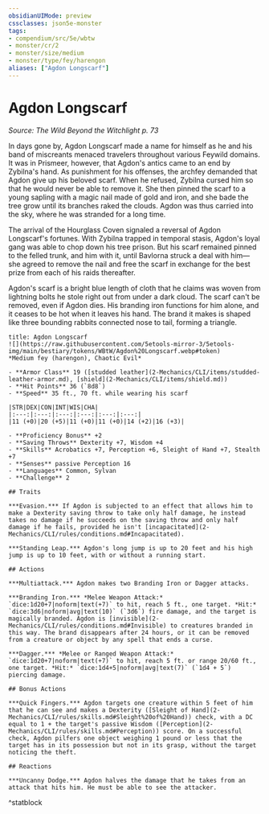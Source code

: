 ```yaml
---
obsidianUIMode: preview
cssclasses: json5e-monster
tags:
- compendium/src/5e/wbtw
- monster/cr/2
- monster/size/medium
- monster/type/fey/harengon
aliases: ["Agdon Longscarf"]
---
```

# Agdon Longscarf
*Source: The Wild Beyond the Witchlight p. 73*  

In days gone by, Agdon Longscarf made a name for himself as he and his band of miscreants menaced travelers throughout various Feywild domains. It was in Prismeer, however, that Agdon's antics came to an end by Zybilna's hand. As punishment for his offenses, the archfey demanded that Agdon give up his beloved scarf. When he refused, Zybilna cursed him so that he would never be able to remove it. She then pinned the scarf to a young sapling with a magic nail made of gold and iron, and she bade the tree grow until its branches raked the clouds. Agdon was thus carried into the sky, where he was stranded for a long time.

The arrival of the Hourglass Coven signaled a reversal of Agdon Longscarf's fortunes. With Zybilna trapped in temporal stasis, Agdon's loyal gang was able to chop down his tree prison. But his scarf remained pinned to the felled trunk, and him with it, until Bavlorna struck a deal with him—she agreed to remove the nail and free the scarf in exchange for the best prize from each of his raids thereafter.

Agdon's scarf is a bright blue length of cloth that he claims was woven from lightning bolts he stole right out from under a dark cloud. The scarf can't be removed, even if Agdon dies. His branding iron functions for him alone, and it ceases to be hot when it leaves his hand. The brand it makes is shaped like three bounding rabbits connected nose to tail, forming a triangle.

```ad-statblock
title: Agdon Longscarf
![](https://raw.githubusercontent.com/5etools-mirror-3/5etools-img/main/bestiary/tokens/WBtW/Agdon%20Longscarf.webp#token)
*Medium fey (harengon), Chaotic Evil*

- **Armor Class** 19 ([studded leather](2-Mechanics/CLI/items/studded-leather-armor.md), [shield](2-Mechanics/CLI/items/shield.md))
- **Hit Points** 36 (`8d8`)
- **Speed** 35 ft., 70 ft. while wearing his scarf

|STR|DEX|CON|INT|WIS|CHA|
|:---:|:---:|:---:|:---:|:---:|:---:|
|11 (+0)|20 (+5)|11 (+0)|11 (+0)|14 (+2)|16 (+3)|

- **Proficiency Bonus** +2
- **Saving Throws** Dexterity +7, Wisdom +4
- **Skills** Acrobatics +7, Perception +6, Sleight of Hand +7, Stealth +7
- **Senses** passive Perception 16
- **Languages** Common, Sylvan
- **Challenge** 2

## Traits

***Evasion.*** If Agdon is subjected to an effect that allows him to make a Dexterity saving throw to take only half damage, he instead takes no damage if he succeeds on the saving throw and only half damage if he fails, provided he isn't [incapacitated](2-Mechanics/CLI/rules/conditions.md#Incapacitated).

***Standing Leap.*** Agdon's long jump is up to 20 feet and his high jump is up to 10 feet, with or without a running start.

## Actions

***Multiattack.*** Agdon makes two Branding Iron or Dagger attacks.

***Branding Iron.*** *Melee Weapon Attack:* `dice:1d20+7|noform|text(+7)` to hit, reach 5 ft., one target. *Hit:* `dice:3d6|noform|avg|text(10)` (`3d6`) fire damage, and the target is magically branded. Agdon is [invisible](2-Mechanics/CLI/rules/conditions.md#Invisible) to creatures branded in this way. The brand disappears after 24 hours, or it can be removed from a creature or object by any spell that ends a curse.

***Dagger.*** *Melee or Ranged Weapon Attack:* `dice:1d20+7|noform|text(+7)` to hit, reach 5 ft. or range 20/60 ft., one target. *Hit:* `dice:1d4+5|noform|avg|text(7)` (`1d4 + 5`) piercing damage.

## Bonus Actions

***Quick Fingers.*** Agdon targets one creature within 5 feet of him that he can see and makes a Dexterity ([Sleight of Hand](2-Mechanics/CLI/rules/skills.md#Sleight%20of%20Hand)) check, with a DC equal to 1 + the target's passive Wisdom ([Perception](2-Mechanics/CLI/rules/skills.md#Perception)) score. On a successful check, Agdon pilfers one object weighing 1 pound or less that the target has in its possession but not in its grasp, without the target noticing the theft.

## Reactions

***Uncanny Dodge.*** Agdon halves the damage that he takes from an attack that hits him. He must be able to see the attacker.
```
^statblock